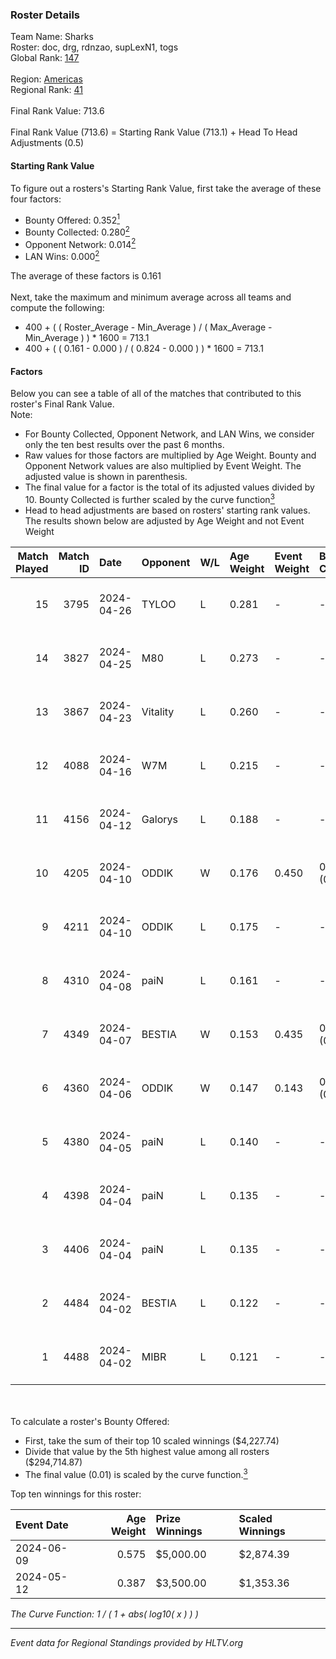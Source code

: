 ### Roster Details<br />
Team Name: Sharks<br />
Roster: doc, drg, rdnzao, supLexN1, togs<br />
Global Rank: [147](../../standings_global_2024_09_11.md)<br />
<br />
Region: [Americas]( ../../standings_americas_2024_09_11.md)<br />
Regional Rank: [41]( ../../standings_americas_2024_09_11.md)<br />
<br />
Final Rank Value:  713.6<br />
<br />
Final Rank Value (713.6) = Starting Rank Value (713.1) + Head To Head Adjustments (0.5)<br />

#### Starting Rank Value<br />
To figure out a rosters's Starting Rank Value, first take the average of these four factors:<br />
- Bounty Offered: 0.352[<sup>1</sup>](#table2)
- Bounty Collected: 0.280[<sup>2</sup>](#table1)
- Opponent Network: 0.014[<sup>2</sup>](#table1)
- LAN Wins: 0.000[<sup>2</sup>](#table1)

The average of these factors is 0.161<br />
<br />
Next, take the maximum and minimum average across all teams and compute the following:<br />
- 400 + ( ( Roster_Average - Min_Average ) / ( Max_Average - Min_Average ) ) * 1600 = 713.1
- 400 + ( ( 0.161 - 0.000 ) / ( 0.824 - 0.000 ) ) * 1600 = 713.1


#### Factors<br />
Below you can see a table of all of the matches that contributed to this roster's Final Rank Value.<br />
Note:<br />

- For Bounty Collected, Opponent Network, and LAN Wins, we consider only the ten best results over the past 6 months.
- Raw values for those factors are multiplied by Age Weight. Bounty and Opponent Network values are also multiplied by Event Weight. The adjusted value is shown in parenthesis.
- The final value for a factor is the total of its adjusted values divided by 10. Bounty Collected is further scaled by the curve function[<sup>3</sup>](#curveFunction)
- Head to head adjustments are based on rosters' starting rank values. The results shown below are adjusted by Age Weight and not Event Weight
<span id="table1"></span><br />


| Match Played | Match ID | Date       | Opponent | W/L | Age Weight | Event Weight | Bounty Collected | Opponent Network | LAN Wins  | H2H Adj. | Roster                            |
| -: | -: | :- | :- | :- | :- | :- | :- | :- | :- | -: | :- |
|           15 |     3795 | 2024-04-26 | TYLOO    | L   | 0.281      | -            | -                | -                | -         |    -4.63 | doc, drg, rdnzao, supLexN1, togs  |
|           14 |     3827 | 2024-04-25 | M80      | L   | 0.273      | -            | -                | -                | -         |    -0.65 | doc, drg, rdnzao, supLexN1, togs  |
|           13 |     3867 | 2024-04-23 | Vitality | L   | 0.260      | -            | -                | -                | -         |    -0.01 | doc, drg, rdnzao, supLexN1, togs  |
|           12 |     4088 | 2024-04-16 | W7M      | L   | 0.215      | -            | -                | -                | -         |    -2.83 | doc, drg, rdnzao, supLexN1, togs  |
|           11 |     4156 | 2024-04-12 | Galorys  | L   | 0.188      | -            | -                | -                | -         |    -2.89 | doc, drg, rdnzao, supLexN1, togs  |
|           10 |     4205 | 2024-04-10 | ODDIK    | W   | 0.176      | 0.450        | 0.193 (0.015)    | 0.810 (0.064)    | 0 (0.000) |     4.98 | doc, drg, lukiz, rdnzao, supLexN1 |
|            9 |     4211 | 2024-04-10 | ODDIK    | L   | 0.175      | -            | -                | -                | -         |    -0.55 | doc, drg, lukiz, rdnzao, supLexN1 |
|            8 |     4310 | 2024-04-08 | paiN     | L   | 0.161      | -            | -                | -                | -         |    -0.02 | doc, drg, rdnzao, supLexN1, togs  |
|            7 |     4349 | 2024-04-07 | BESTIA   | W   | 0.153      | 0.435        | 0.108 (0.007)    | 0.817 (0.054)    | 0 (0.000) |     3.77 | doc, drg, rdnzao, supLexN1, togs  |
|            6 |     4360 | 2024-04-06 | ODDIK    | W   | 0.147      | 0.143        | 0.193 (0.004)    | 0.810 (0.017)    | 0 (0.000) |     4.23 | doc, drg, gafolo, supLexN1, togs  |
|            5 |     4380 | 2024-04-05 | paiN     | L   | 0.140      | -            | -                | -                | -         |    -0.02 | doc, drg, gafolo, supLexN1, togs  |
|            4 |     4398 | 2024-04-04 | paiN     | L   | 0.135      | -            | -                | -                | -         |    -0.02 | doc, drg, gafolo, supLexN1, togs  |
|            3 |     4406 | 2024-04-04 | paiN     | L   | 0.135      | -            | -                | -                | -         |    -0.02 | doc, drg, gafolo, supLexN1, togs  |
|            2 |     4484 | 2024-04-02 | BESTIA   | L   | 0.122      | -            | -                | -                | -         |    -0.79 | doc, drg, rdnzao, supLexN1, togs  |
|            1 |     4488 | 2024-04-02 | MIBR     | L   | 0.121      | -            | -                | -                | -         |    -0.10 | doc, drg, rdnzao, supLexN1, togs  |

<br />
<span id="table2"></span><br />
To calculate a roster's Bounty Offered:<br />

- First, take the sum of their top 10 scaled winnings ($4,227.74)
- Divide that value by the 5th highest value among all rosters ($294,714.87)
- The final value (0.01) is scaled by the curve function.[<sup>3</sup>](#curveFunction)

Top ten winnings for this roster:<br />

| Event Date | Age Weight | Prize Winnings | Scaled Winnings |
| :- | -: | :- | :- |
| 2024-06-09 |      0.575 | $5,000.00      | $2,874.39       |
| 2024-05-12 |      0.387 | $3,500.00      | $1,353.36       |


<span id="curveFunction"></span>_The Curve Function: 1 / ( 1 + abs( log10( x ) ) )_<br />

---
_Event data for Regional Standings provided by HLTV.org_<br />
